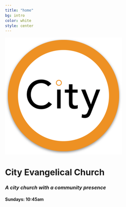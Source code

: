 ```yaml
---
title: "home"
bg: intro
color: white
style: center
---
```


![City Evangelical Church](img/android-chrome-384x384.png)

# City Evangelical Church

### _A city church with a community presence_

#### Sundays: 10:45am 
